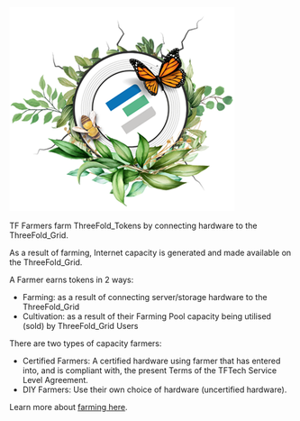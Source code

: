 ![](img/whatisafarmer.png)

TF Farmers farm ThreeFold_Tokens by connecting hardware to the ThreeFold_Grid.

As a result of farming, Internet capacity is generated and made available on the ThreeFold_Grid.

A Farmer earns tokens in 2 ways:

- Farming: as a result of connecting server/storage hardware to the ThreeFold_Grid
- Cultivation: as a result of their Farming Pool capacity being utilised (sold) by ThreeFold_Grid Users

There are two types of capacity farmers:

- Certified Farmers: A certified hardware using farmer that has entered into, and is compliant with, the present Terms of the TFTech Service Level Agreement.
- DIY Farmers: Use their own choice of hardware (uncertified hardware).

Learn more about [farming here](farming_intro).

